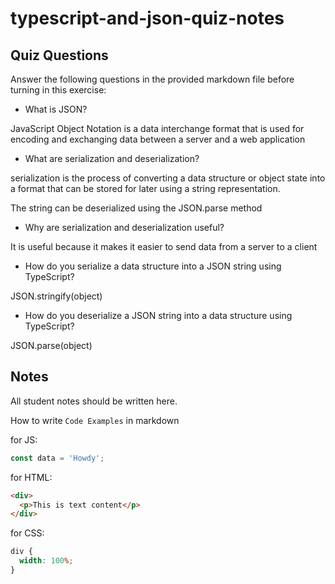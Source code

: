 # typescript-and-json-quiz-notes

## Quiz Questions

Answer the following questions in the provided markdown file before turning in this exercise:

- What is JSON?

JavaScript Object Notation is a data interchange format that is used for encoding and exchanging data between a server and a web application

- What are serialization and deserialization?

serialization is the process of converting a data structure or object state into a format that can be stored for later using a string representation.

The string can be deserialized using the JSON.parse method

- Why are serialization and deserialization useful?

It is useful because it makes it easier to send data from a server to a client

- How do you serialize a data structure into a JSON string using TypeScript?

JSON.stringify(object)

- How do you deserialize a JSON string into a data structure using TypeScript?

JSON.parse(object)

## Notes

All student notes should be written here.

How to write `Code Examples` in markdown

for JS:

```javascript
const data = 'Howdy';
```

for HTML:

```html
<div>
  <p>This is text content</p>
</div>
```

for CSS:

```css
div {
  width: 100%;
}
```
